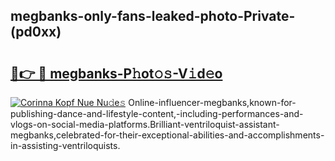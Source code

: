 ## megbanks-only-fans​-leaked-photo​-Private-(pd0xx)


# <h2><a href="https://mediaupload.pro?title=megbanks&ref=git">🔗👉 🔴 megbanks-P𝚑ot𝚘𝚜-V𝚒d𝚎o</a></h2>

[![Corinna Kopf Nue Nu𝚍e𝚜](https://i.imgur.com/0qMVB7G.gif)](https://mediaupload.pro?title=megbanks&ref=git)
Online-influencer-megbanks,known-for-publishing-dance-and-lifestyle-content,-including-performances-and-vlogs-on-social-media-platforms.Brilliant-ventriloquist-assistant-megbanks,celebrated-for-their-exceptional-abilities-and-accomplishments-in-assisting-ventriloquists.  